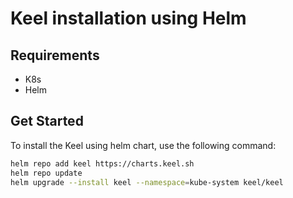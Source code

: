 # Keel installation using Helm

## Requirements

- K8s
- Helm


## Get Started

To install the Keel using helm chart, use the following command:

```bash
helm repo add keel https://charts.keel.sh 
helm repo update
helm upgrade --install keel --namespace=kube-system keel/keel
```
